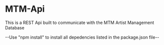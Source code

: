 # MTM-Api
This is a REST Api built to communicate with the MTM Artist Management Database



--Use "npm install" to install all depedencies listed in the package.json file-- 
